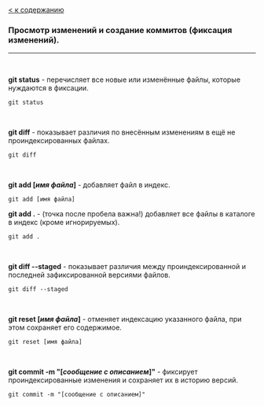 
[< к содержанию](./readme.md)

### Просмотр изменений и создание коммитов (фиксация изменений).

---

<br>

**git status** - перечисляет все новые или изменённые файлы, которые нуждаются в фиксации.

````
git status
````

<br>

**git diff** - показывает различия по внесённым изменениям в ещё не проиндексированных файлах.

```
git diff
```

<br>

**git add [*имя файла*]** - добавляет файл в индекс.

```
git add [имя файла] 
```

**git add .** - (точка после пробела важна!) добавляет все файлы в каталоге в индекс (кроме игнорируемых). 

```
git add . 
```

<br>

**git diff --staged** - показывает различия между проиндексированной и последней зафиксированной версиями файлов.

````
git diff --staged
````

<br>

**git reset [*имя файла*]** - отменяет индексацию указанного файла, при этом сохраняет его содержимое.

````
git reset [имя файла]
````

<br>

**git commit -m "[*сообщение с описанием*]"** - фиксирует проиндексированные изменения и сохраняет их в историю версий.

````
git commit -m "[сообщение с описанием]"
````
